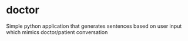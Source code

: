 # doctor
Simple python application that generates sentences based on user input which mimics doctor/patient conversation
